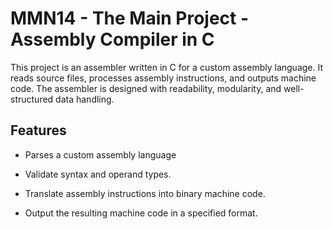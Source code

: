 # **MMN14 - The Main Project - Assembly Compiler in C**

This project is an assembler written in C for a custom assembly language. It reads source files, processes assembly instructions, and outputs machine code. The assembler is designed with readability, modularity, and well-structured data handling.

## **Features**

- Parses a custom assembly language

- Validate syntax and operand types.

- Translate assembly instructions into binary machine code.

- Output the resulting machine code in a specified format.
